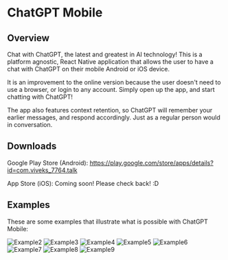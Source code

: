 # ChatGPT Mobile

## Overview

Chat with ChatGPT, the latest and greatest in AI technology! This is a platform agnostic, React Native application that allows the user to have a chat with ChatGPT on their mobile Android or iOS device. 

It is an improvement to the online version because the user doesn't need to use a browser, or login to any account. Simply open up the app, and start chatting with ChatGPT!

The app also features context retention, so ChatGPT will remember your earlier messages, and respond accordingly. Just as a regular person would in conversation.

## Downloads
Google Play Store (Android): https://play.google.com/store/apps/details?id=com.viveks_7764.talk

App Store (iOS): Coming soon! Please check back! :D

## Examples

These are some examples that illustrate what is possible with ChatGPT Mobile:

![Example2](https://github.com/Viveks-Practice/Talk/blob/main/images/image-iphone2.png)
![Example3](https://github.com/Viveks-Practice/Talk/blob/main/images/image-iphone3.png)
![Example4](https://github.com/Viveks-Practice/Talk/blob/main/images/image-iphone4.png)
![Example5](https://github.com/Viveks-Practice/Talk/blob/main/images/image-iphone5.png)
![Example6](https://github.com/Viveks-Practice/Talk/blob/main/images/image-iphone6.png)
![Example7](https://github.com/Viveks-Practice/Talk/blob/main/images/image-iphone7.png)
![Example8](https://github.com/Viveks-Practice/Talk/blob/main/images/image-iphone8.png)
![Example9](https://github.com/Viveks-Practice/Talk/blob/main/images/image-ipad.png)
